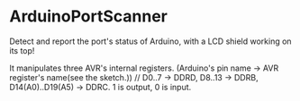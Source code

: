 # ArduinoPortScanner
Detect and report the port's status of Arduino, with a LCD shield working on its top!

It manipulates three AVR's internal registers.  (Arduino's pin name -> AVR register's name(see the sketch.))
// D0..7 -> DDRD,   D8..13 -> DDRB,  D14(A0)..D19(A5) -> DDRC.   1 is output, 0 is input.
